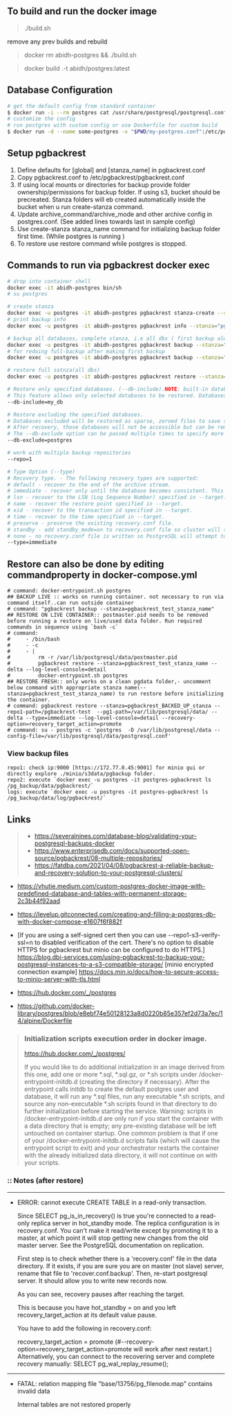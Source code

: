 
## To build and run the docker image 
> ./build.sh 

remove any prev builds and rebuild
>  docker rm abidh-postgres && ./build.sh

> docker build .-t abidh/postgres:latest


## Database Configuration
```sh
# get the default config from standard container
$ docker run -i --rm postgres cat /usr/share/postgresql/postgresql.conf.sample > my-postgres.conf
# customize the config
# run postgres with custom config or use Dockerfile for custom build
$ docker run -d --name some-postgres -v "$PWD/my-postgres.conf":/etc/postgresql/postgresql.conf -e POSTGRES_PASSWORD=mysecretpassword postgres -c 'config_file=/etc/postgresql/postgresql.conf'
```

## Setup pgbackrest

1. Define defaults for [global] and [stanza_name] in pgbackrest.conf
2. Copy pgbackrest.conf to /etc/pgbackrest/pgbackrest.conf
3. If using local mounts or directories for backup provide folder ownership/permissions for backup folder. If using s3, bucket should be precreated. Stanza folders will eb created automatically inside the bucket when u run create-stanza command.
4. Update archive_command/archive_mode and other archive config in postgres.conf. (See added lines towards last in sample config)
5. Use create-stanza stanza_name command for initializing backup folder first time. (While postgres is running )
6. To restore use restore command while postgres is stopped.


## Commands to run via pgbackrest docker exec
```sh
# drop into container shell
docker exec -it abidh-postgres bin/sh
# su postgres

# create stanza
docker exec -u postgres -it abidh-postgres pgbackrest stanza-create --stanza="pgbackrest_test_stanza_name" --log-level-console=info
# print backup info
docker exec -u postgres -it abidh-postgres pgbackrest info --stanza="pgbackrest_test_stanza_name"

# backup all databases, complete stanza, i.e all dbs ( first backup always type=full)
docker exec -u postgres -it abidh-postgres pgbackrest backup --stanza="pgbackrest_test_stanza_name" --log-level-console=info
# for redoing full-backup after making first backup
docker exec -u postgres -it abidh-postgres pgbackrest backup --stanza="pgbackrest_test_stanza_name" --type=full --log-level-console=detail

# restore full satnza(all dbs)
docker exec -u postgres -it abidh-postgres pgbackrest restore --stanza="pgbackrest_test_stanza_name" --delta --log-level-console=detail

# Restore only specified databases. (--db-include).NOTE: built-in databases (template0, template1, and postgres) are always restored unless specifically excluded.
# This feature allows only selected databases to be restored. Databases not specifically included will be restored as sparse, zeroed files to save space but still allow PostgreSQL to perform recovery. After recovery, the databases that were not included will not be accessible but can be removed with the drop database command.
--db-include=my_db

# Restore excluding the specified databases.
# Databases excluded will be restored as sparse, zeroed files to save space but still allow PostgreSQL to perform recovery.
# After recovery, those databases will not be accessible but can be removed with the drop database command.
# The --db-exclude option can be passed multiple times to specify more than one database to exclude. When used in combination with the --db-include option, --db-exclude will only apply to standard system databases (template0, template1, and postgres).
--db-exclude=postgres

# work with multiple backup repositories
--repo=1

# Type Option (--type)
# Recovery type. - The following recovery types are supported:
# default - recover to the end of the archive stream.
# immediate - recover only until the database becomes consistent. This option is only supported on PostgreSQL >= 9.4.
# lsn - recover to the LSN (Log Sequence Number) specified in --target. This option is only supported on PostgreSQL >= 10.
# name - recover the restore point specified in --target.
# xid - recover to the transaction id specified in --target.
# time - recover to the time specified in --target.
# preserve - preserve the existing recovery.conf file.
# standby - add standby_mode=on to recovery.conf file so cluster will start in standby mode.
# none - no recovery.conf file is written so PostgreSQL will attempt to achieve consistency using WAL segments present in pg_xlog/pg_wal. Provide the required WAL segments or use the archive-copy setting to include them with the backup.
--type=immediate
```

## Restore can also be done by editing commandproperty in docker-compose.yml

    # command: docker-entrypoint.sh postgres
    ## BACKUP LIVE :: works on running container. not necessary to run via command itself..can run outside container
    # command: "pgbackrest backup --stanza=pgbackrest_test_stanza_name"
    ## RESTORE ON LIVE CONTAINER:: postmaster.pid needs to be removed before running a restore on live/used data folder. Run required commands in sequence using `bash -c`
    # command: 
    #     - /bin/bash
    #     - -c
    #     - |
    #         rm -r /var/lib/postgresql/data/postmaster.pid
    #         pgbackrest restore --stanza=pgbackrest_test_stanza_name --delta --log-level-console=detail
    #         docker-entrypoint.sh postgres
    ## RESTORE FRESH:: only works on a clean pgdata folder,- uncomment below command with appropriate stanza name(--stanza=pgbackrest_test_stanza_name) to run restore before initializing the container.
    # command: pgbackrest restore --stanza=pgbackrest_BACKED_UP_stanza --repo1-path=/pgbackrest-test  --pg1-path=/var/lib/postgresql/data/ --delta --type=immediate --log-level-console=detail --recovery-option=recovery_target_action=promote
    # command: su - postgres -c 'postgres  -D /var/lib/postgresql/data --config-file=/var/lib/postgresql/data/postgresql.conf'
    

### View backup files

    repo1: check ip:9000 [https://172.77.0.45:9001] for minio gui or directly explore ./minio/s3data/pgbackup folder.
    repo2: execute `docker exec -u postgres -it postgres-pgbackrest ls /pg_backup/data/pgbackrest/`
    logs: execute `docker exec -u postgres -it postgres-pgbackrest ls /pg_backup/data/log/pgbackrest/`

## Links

>- https://severalnines.com/database-blog/validating-your-postgresql-backups-docker
>- https://www.enterprisedb.com/docs/supported-open-source/pgbackrest/08-multiple-repositories/
>- https://fatdba.com/2021/04/08/pgbackrest-a-reliable-backup-and-recovery-solution-to-your-postgresql-clusters/



 - https://vhutie.medium.com/custom-postgres-docker-image-with-predefined-database-and-tables-with-permanent-storage-2c3b44f92aad

- https://levelup.gitconnected.com/creating-and-filling-a-postgres-db-with-docker-compose-e1607f6f882f

- [If you are using a self-signed cert then you can use --repo1-s3-verify-ssl=n to disabled verification of the cert. There's no option to disable HTTPS for pgbackrest but minio can be configured to do HTTPS.]
https://blog.dbi-services.com/using-pgbackrest-to-backup-your-postgresql-instances-to-a-s3-compatible-storage/ [minio encrypted connection example]
https://docs.min.io/docs/how-to-secure-access-to-minio-server-with-tls.html

- https://hub.docker.com/_/postgres
- https://github.com/docker-library/postgres/blob/e8ebf74e50128123a8d0220b85e357ef2d73a7ec/14/alpine/Dockerfile


> ### Initialization scripts execution order in docker image.
> https://hub.docker.com/_/postgres/
>
> If you would like to do additional initialization in an image derived from this one, add one or more *.sql, *.sql.gz, or *.sh scripts under /docker-entrypoint-initdb.d (creating the directory if necessary). After the entrypoint calls initdb to create the default postgres user and database, it will run any *.sql files, run any executable *.sh scripts, and source any non-executable *.sh scripts found in that directory to do further initialization before starting the service.
Warning: scripts in /docker-entrypoint-initdb.d are only run if you start the container with a data directory that is empty; any pre-existing database will be left untouched on container startup. One common problem is that if one of your /docker-entrypoint-initdb.d scripts fails (which will cause the entrypoint script to exit) and your orchestrator restarts the container with the already initialized data directory, it will not continue on with your scripts.

### :: Notes (after restore)
-----------------
- ERROR: cannot execute CREATE TABLE in a read-only transaction.

    Since SELECT pg_is_in_recovery() is true you're connected to a read-only replica server in hot_standby mode. The replica configuration is in recovery.conf.
    You can't make it read/write except by promoting it to a master, at which point it will stop getting new changes from the old master server. See the PostgreSQL documentation on replication.

    First step is to check whether there is a 'recovery.conf' file in the data directory. If it exists, if you are sure you are on master (not slave) server, rename that file to 'recover.conf.backup'. Then, re-start postgresql server. It should allow you to write new records now.

    As you can see, recovery pauses after reaching the target.

    This is because you have hot_standby = on and you left recovery_target_action at its default value pause.

    You have to add the following in recovery.conf:

    recovery_target_action = promote (#--recovery-option=recovery_target_action=promote will work after next restart.)
    Alternatively, you can connect to the recovering server and complete recovery manually:
    SELECT pg_wal_replay_resume();
--------------------------------------


 - FATAL:  relation mapping file "base/13756/pg_filenode.map" contains invalid data

    Internal tables are not restored properly